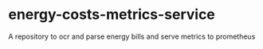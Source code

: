 # energy-costs-metrics-service
A repository to ocr and parse energy bills and serve metrics to prometheus
